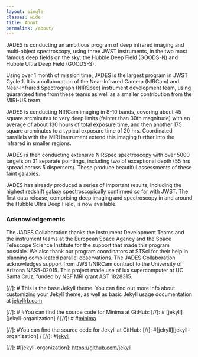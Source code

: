 ```yaml
---
layout: single
classes: wide
title: About
permalink: /about/
---
```


JADES is conducting an ambitious program of deep infrared imaging and multi-object spectroscopy,
using three JWST instruments, in the two most famous deep fields on the sky: the
Hubble Deep Field (GOODS-N) and Hubble Ultra Deep Field (GOODS-S).

Using over 1 month of mission time, JADES is the largest program in JWST Cycle 1. It
is a collaboration of the Near-Infrared Camera (NIRCam) and Near-Infrared
Spectrograph (NIRSpec) instrument development team, using guaranteed time from
these teams as well as a smaller contribution from the MIRI-US team.

JADES is conducting NIRCam imaging in 8-10 bands, covering about 45 square
arcminutes to very deep limits (fainter than 30th magnitude) with an average of
about 130 hours of total exposure time, and then another 175 square arcminutes
to a typical exposure time of 20 hrs. Coordinated parallels with the MIRI
instrument extend this imaging further into the infrared in smaller regions.

JADES is then conducting extensive NIRSpec spectroscopy with over 5000 targets
on 31 separate pointings, including two of exceptional depth (55 hrs spread across
5 dispersers). These produce beautiful assessments of these faint galaxies.

JADES has already produced a series of important results, including the
highest redshift galaxy spectroscopically confirmed so far with JWST.
The first data release, comprising deep imaging and spectroscopy in and
around the Hubble Ultra Deep Field, is now available.

### Acknowledgements

The JADES Collaboration thanks the Instrument Development Teams and the instrument teams at the European Space Agency and the Space Telescope Science Institute for the support that made this program possible. We also thank our program coordinators at STScI for their help in planning complicated parallel observations. The JADES Collaboration acknowledges support from JWST/NIRCam contract to the University of Arizona NAS5-02015.  This project made use of lux supercomputer at UC Santa Cruz, funded by NSF MRI grant AST 1828315.

[//]: # This is the base Jekyll theme. You can find out more info about customizing your Jekyll theme, as well as basic Jekyll usage documentation at [jekyllrb.com](https://jekyllrb.com/)

[//]: # #You can find the source code for Minima at GitHub:
[//]: # [jekyll][jekyll-organization] /
[//]: # #[minima](https://github.com/jekyll/minima)

[//]: #You can find the source code for Jekyll at GitHub:
[//]: #[jekyll][jekyll-organization] /
[//]: #[jekyll](https://github.com/jekyll/jekyll)

[//]: #[jekyll-organization]: https://github.com/jekyll
